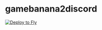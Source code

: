 # gamebanana2discord 
[![Deploy to Fly](https://github.com/hampta/gamebanana2discord/actions/workflows/main.yml/badge.svg)](https://github.com/hampta/gamebanana2discord/actions/workflows/main.yml)
